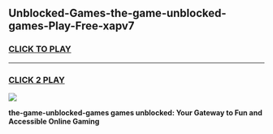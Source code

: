
## Unblocked-Games-the-game-unblocked-games-Play-Free-xapv7
<h3>
<a href="https://premium76.site?title=the-game-unblocked-games&ref=10A">CLICK TO PLAY</a></h3>
<hr>

<h3>
<a href="https://premium76.site?title=the-game-unblocked-games&ref=10A">CLICK 2 PLAY</a>
  
</h3>

<a href="https://premium76.site?title=the-game-unblocked-games&ref=10A"><img src="https://clearcache.store/games.png"></a>


**the-game-unblocked-games games unblocked: Your Gateway to Fun and Accessible Online Gaming**
